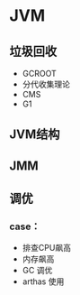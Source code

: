 # JVM



## 

## 垃圾回收

- GCROOT
- 分代收集理论
- CMS
- G1

## JVM结构

## JMM

## 调优

### case：

- 排查CPU飙高
- 内存飙高
- GC 调优
- arthas 使用